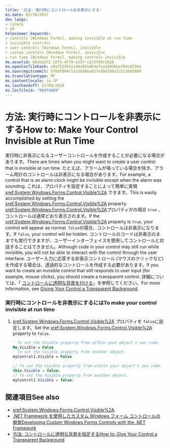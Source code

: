 ```yaml
---
title: '方法: 実行時にコントロールを非表示にする'
ms.date: 03/30/2017
dev_langs:
- csharp
- vb
helpviewer_keywords:
- controls [Windows Forms], making invisible at run time
- invisible controls
- user controls [Windows Forms], invisible
- custom controls [Windows Forms], invisible
- run time [Windows Forms], making controls invisible
ms.assetid: 69eb2e72-32f5-4f79-a157-c2c5f60c1628
ms.openlocfilehash: e9af529541a40a951d6defea180dbbef04c8f3be
ms.sourcegitcommit: 9f6df084c53a3da0ea657ed0d708a72213683084
ms.translationtype: MT
ms.contentlocale: ja-JP
ms.lasthandoff: 12/09/2020
ms.locfileid: "96974809"
---
```

# <a name="how-to-make-your-control-invisible-at-run-time"></a><span data-ttu-id="7ded2-102">方法: 実行時にコントロールを非表示にする</span><span class="sxs-lookup"><span data-stu-id="7ded2-102">How to: Make Your Control Invisible at Run Time</span></span>
<span data-ttu-id="7ded2-103">実行時に非表示になるユーザーコントロールを作成することが必要になる場合があります。</span><span class="sxs-lookup"><span data-stu-id="7ded2-103">There are times when you might want to create a user control that is invisible at run time.</span></span> <span data-ttu-id="7ded2-104">たとえば、アラームが鳴っている場合を除き、アラーム時計のコントロールは非表示になる場合があります。</span><span class="sxs-lookup"><span data-stu-id="7ded2-104">For example, a control that is an alarm clock might be invisible except when the alarm was sounding.</span></span> <span data-ttu-id="7ded2-105">これは、プロパティを設定することによって簡単に実現 <xref:System.Windows.Forms.Control.Visible%2A> できます。</span><span class="sxs-lookup"><span data-stu-id="7ded2-105">This is easily accomplished by setting the <xref:System.Windows.Forms.Control.Visible%2A> property.</span></span> <span data-ttu-id="7ded2-106"><xref:System.Windows.Forms.Control.Visible%2A>プロパティがの場合 `true` 、コントロールは通常どおり表示されます。</span><span class="sxs-lookup"><span data-stu-id="7ded2-106">If the <xref:System.Windows.Forms.Control.Visible%2A> property is `true`, your control will appear as normal.</span></span> <span data-ttu-id="7ded2-107">`false`の場合、コントロールは非表示になります。</span><span class="sxs-lookup"><span data-stu-id="7ded2-107">If `false`, your control will be hidden.</span></span> <span data-ttu-id="7ded2-108">コントロールのコードは非表示のままでも実行できますが、ユーザーインターフェイスを使用してコントロールと対話することはできません。</span><span class="sxs-lookup"><span data-stu-id="7ded2-108">Although code in your control may still run while invisible, you will not be able to interact with the control through the user interface.</span></span> <span data-ttu-id="7ded2-109">ユーザー入力に応答する非表示コントロール (マウスのクリックなど) を作成する場合は、透過的なコントロールを作成する必要があります。</span><span class="sxs-lookup"><span data-stu-id="7ded2-109">If you want to create an invisible control that still responds to user input (for example, mouse clicks), you should create a transparent control.</span></span> <span data-ttu-id="7ded2-110">詳細については、「 [コントロールに透明な背景を付ける](how-to-give-your-control-a-transparent-background.md)」を参照してください。</span><span class="sxs-lookup"><span data-stu-id="7ded2-110">For more information, see [Giving Your Control a Transparent Background](how-to-give-your-control-a-transparent-background.md).</span></span>  
  
### <a name="to-make-your-control-invisible-at-run-time"></a><span data-ttu-id="7ded2-111">実行時にコントロールを非表示にするには</span><span class="sxs-lookup"><span data-stu-id="7ded2-111">To make your control invisible at run time</span></span>  
  
1. <span data-ttu-id="7ded2-112"><xref:System.Windows.Forms.Control.Visible%2A> プロパティを `false`に設定します。</span><span class="sxs-lookup"><span data-stu-id="7ded2-112">Set the <xref:System.Windows.Forms.Control.Visible%2A> property to `false`.</span></span>  
  
    ```vb  
    ' To set the Visible property from within your object's own code.  
    Me.Visible = False  
    ' To set the Visible property from another object.  
    myControl1.Visible = False  
    ```  
  
    ```csharp  
    // To set the Visible property from within your object's own code.  
    this.Visible = false;  
    // To set the Visible property from another object.  
    myControl1.Visible = false;  
    ```  
  
## <a name="see-also"></a><span data-ttu-id="7ded2-113">関連項目</span><span class="sxs-lookup"><span data-stu-id="7ded2-113">See also</span></span>

- <xref:System.Windows.Forms.Control.Visible%2A>
- [<span data-ttu-id="7ded2-114">.NET Framework を使用したカスタム Windows フォーム コントロールの開発</span><span class="sxs-lookup"><span data-stu-id="7ded2-114">Developing Custom Windows Forms Controls with the .NET Framework</span></span>](developing-custom-windows-forms-controls.md)
- [<span data-ttu-id="7ded2-115">方法: コントロールに透明な背景を指定する</span><span class="sxs-lookup"><span data-stu-id="7ded2-115">How to: Give Your Control a Transparent Background</span></span>](how-to-give-your-control-a-transparent-background.md)
